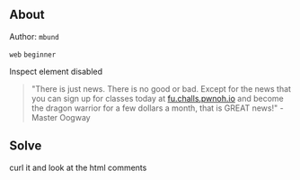 ## About

Author: `mbund`

`web` `beginner`

Inspect element disabled

> "There is just news. There is no good or bad. Except for the news that you can sign up for classes today at [fu.challs.pwnoh.io](https://fu.challs.pwnoh.io) and become the dragon warrior for a few dollars a month, that is GREAT news!" - Master Oogway

## Solve

curl it and look at the html comments
